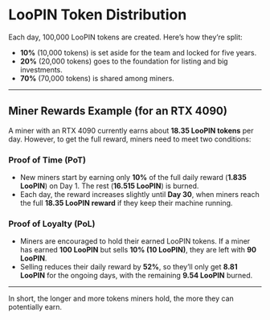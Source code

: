 # LooPIN Token Distribution

Each day, 100,000 LooPIN tokens are created. Here’s how they’re split:  
- **10%** (10,000 tokens) is set aside for the team and locked for five years.  
- **20%** (20,000 tokens) goes to the foundation for listing and big investments.  
- **70%** (70,000 tokens) is shared among miners.  

---

## Miner Rewards Example (for an RTX 4090)

A miner with an RTX 4090 currently earns about **18.35 LooPIN tokens** per day. However, to get the full reward, miners need to meet two conditions:

### Proof of Time (PoT)
- New miners start by earning only **10%** of the full daily reward (**1.835 LooPIN**) on Day 1. The rest (**16.515 LooPIN**) is burned.  
- Each day, the reward increases slightly until **Day 30**, when miners reach the full **18.35 LooPIN reward** if they keep their machine running.  

### Proof of Loyalty (PoL)
- Miners are encouraged to hold their earned LooPIN tokens. If a miner has earned **100 LooPIN** but sells **10% (10 LooPIN)**, they are left with **90 LooPIN**.  
- Selling reduces their daily reward by **52%**, so they’ll only get **8.81 LooPIN** for the ongoing days, with the remaining **9.54 LooPIN** burned.  

---

In short, the longer and more tokens miners hold, the more they can potentially earn.

